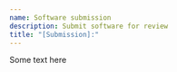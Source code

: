 ```yaml
---
name: Software submission
description: Submit software for review
title: "[Submission]:"
---
```


Some text here


